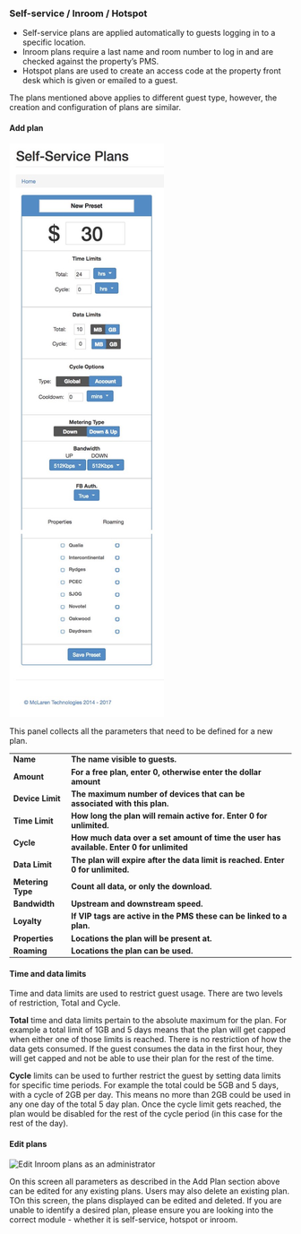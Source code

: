 ### **Self-service / Inroom / Hotspot**

* Self-service plans are applied automatically to guests logging in to a specific location.
* Inroom plans require a last name and room number to log in and are checked against the property’s PMS.
* Hotspot plans are used to create an access code at the property front desk which is given or emailed to a guest.

The plans mentioned above applies to different guest type, however, the creation and configuration of plans are similar.

#### Add plan

![Adding a Self-Service plan](img/collage.jpg)

This panel collects all the parameters that need to be defined for a new plan.

|  |  |
| :--- | :--- |
| **Name** | **The name visible to guests.** |
| **Amount** | **For a free plan, enter 0, otherwise enter the dollar amount** |
| **Device Limit** | **The maximum number of devices that can be associated with this plan.** |
| **Time Limit** | **How long the plan will remain active for. Enter 0 for unlimited.** |
| **Cycle** | **How much data over a set amount of time the user has available. Enter 0 for unlimited** |
| **Data Limit** | **The plan will expire after the data limit is reached. Enter 0 for unlimited.** |
| **Metering Type** | **Count all data, or only the download.** |
| **Bandwidth** | **Upstream and downstream speed.** |
| **Loyalty** | **If VIP tags are active in the PMS these can be linked to a plan.** |
| **Properties** | **Locations the plan will be present at.** |
| **Roaming** | **Locations the plan can be used.** |

#### Time and data limits

Time and data limits are used to restrict guest usage. There are two levels of restriction, Total and Cycle.

**Total** time and data limits pertain to the absolute maximum for the plan. For example a total limit of 1GB and 5 days means that the plan will get capped when either one of those limits is reached. There is no restriction of how the data gets consumed. If the guest consumes the data in the first hour, they will get capped and not be able to use their plan for the rest of the time.

**Cycle** limits can be used to further restrict the guest by setting data limits for specific time periods. For example the total could be 5GB and 5 days, with a cycle of 2GB per day. This means no more than 2GB could be used in any one day of the total 5 day plan. Once the cycle limit gets reached, the plan would be disabled for the rest of the cycle period \(in this case for the rest of the day\).

#### Edit plans

![Edit Inroom plans as an administrator](https://lh3.googleusercontent.com/w-185nzdhSOH6Zmf9HsXd4pweV09NM2yeSBnBpwKTPnMm0e_E34-IQ8zNZ3yb-V4NOMhkGB7QHQ8ZiDZmYxVlB6oC__ESJQlzGZZNu6eNX7zllW4ub14nRSTOzPcZ8B_TjqMPQZb)

On this screen all parameters as described in the Add Plan section above can be edited for any existing plans. Users may also delete an existing plan. TOn this screen, the plans displayed can be edited and deleted. If you are unable to identify a desired plan, please ensure you are looking into the correct module - whether it is self-service, hotspot or inroom.   
